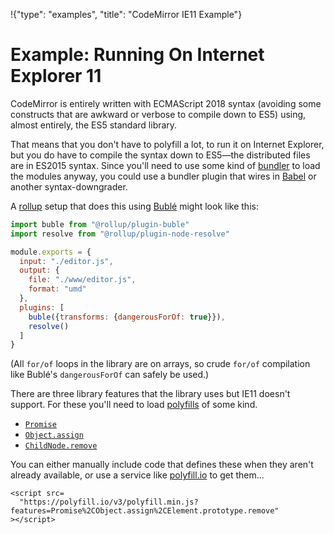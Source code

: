 !{"type": "examples", "title": "CodeMirror IE11 Example"}

# Example: Running On Internet Explorer 11

CodeMirror is entirely written with ECMAScript 2018 syntax (avoiding
some constructs that are awkward or verbose to compile down to ES5)
using, almost entirely, the ES5 standard library.

That means that you don't have to polyfill a lot, to run it on
Internet Explorer, but you do have to compile the syntax down to
ES5—the distributed files are in ES2015 syntax. Since you'll need to
use some kind of
[bundler](https://medium.freecodecamp.org/javascript-modules-part-2-module-bundling-5020383cf306)
to load the modules anyway, you could use a bundler plugin that wires
in [Babel](https://babeljs.io) or another syntax-downgrader.

A [rollup](https://rollupjs.org/) setup that does this using
[Bublé](https://buble.surge.sh) might look like this:

```javascript
import buble from "@rollup/plugin-buble"
import resolve from "@rollup/plugin-node-resolve"

module.exports = {
  input: "./editor.js",
  output: {
    file: "./www/editor.js",
    format: "umd"
  },
  plugins: [
    buble({transforms: {dangerousForOf: true}}),
    resolve()
  ]
}
```

(All `for/of` loops in the library are on arrays, so crude `for/of`
compilation like Bublé's `dangerousForOf` can safely be used.)

There are three library features that the library uses but IE11
doesn't support. For these you'll need to load
[polyfills](https://en.wikipedia.org/wiki/Polyfill_(programming)) of
some kind.

 - [`Promise`](https://developer.mozilla.org/en-US/docs/Web/JavaScript/Reference/Global_Objects/Promise)
 - [`Object.assign`](https://developer.mozilla.org/en-US/docs/Web/JavaScript/Reference/Global_Objects/Object/assign)
 - [`ChildNode.remove`](https://developer.mozilla.org/en-US/docs/Web/API/ChildNode/remove)

You can either manually include code that defines these when they
aren't already available, or use a service like
[polyfill.io](https://polyfill.io/) to get them...

```text/html
<script src=
  "https://polyfill.io/v3/polyfill.min.js?features=Promise%2CObject.assign%2CElement.prototype.remove"
></script>
```

